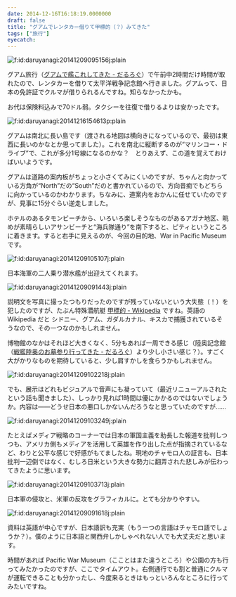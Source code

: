 ```yaml
---
date: 2014-12-16T16:18:19.0000000
draft: false
title: "グアムでレンタカー借りて甲標的（？）みてきた"
tags: ["旅行"]
eyecatch: 
---
```

<p><span itemscope itemtype="http://schema.org/Photograph"><img src="20141209095156.jpg" alt="f:id:daruyanagi:20141209095156j:plain" title="f:id:daruyanagi:20141209095156j:plain" class="hatena-fotolife" itemprop="image"></span></p><p>グアム旅行（<a href="https://blog.daruyanagi.jp/entry/2014/12/14/215629">&#x30B0;&#x30A2;&#x30E0;&#x3067;&#x8266;&#x3053;&#x308C;&#x3057;&#x3066;&#x304D;&#x305F; - &#x3060;&#x308B;&#x308D;&#x3050;</a>）で午前中2時間だけ時間が取れたので、レンタカーを借りて太平洋戦争記念館へ行きました。グアムって、日本の免許証でクルマが借りられるんですね。知らなかったかも。</p><p>お代は保険料込みで70ドル弱。タクシーを往復で借りるよりは安かったです。</p><p><span itemscope itemtype="http://schema.org/Photograph"><img src="20141216154613.png" alt="f:id:daruyanagi:20141216154613p:plain" title="f:id:daruyanagi:20141216154613p:plain" class="hatena-fotolife" itemprop="image"></span></p><p>グアムは南北に長い島です（渡される地図は横向きになっているので、最初は東西に長いのかなとか思ってました）。これを南北に縦断するのが“マリンコー・ドライブ”で、これが多分1号線になるのかな？　とりあえず、この道を覚えておけばいいようです。</p><p>グアムは道路の案内板がちょっと小さくてみにくいのですが、ちゃんと向かっている方角が“North”だの“South”だのと書かれているので、方向音痴でもどちらに向かっているのかわかります。ちなみに、道案内をおかんに任せていたのですが、見事に15分ぐらい逆走しました。</p><p>ホテルのあるタモンビーチから、いろいろ楽しそうなものがあるアガナ地区、眺めが素晴らしいアサンビーチと“海兵隊通り”を南下すると、ピティというところに着きます。すると右手に見えるのが、今回の目的地、War in Pacific Museum です。</p><p><span itemscope itemtype="http://schema.org/Photograph"><img src="20141209105107.jpg" alt="f:id:daruyanagi:20141209105107j:plain" title="f:id:daruyanagi:20141209105107j:plain" class="hatena-fotolife" itemprop="image"></span></p><p>日本海軍の二人乗り潜水艦が出迎えてくれます。</p><p><span itemscope itemtype="http://schema.org/Photograph"><img src="20141209091443.jpg" alt="f:id:daruyanagi:20141209091443j:plain" title="f:id:daruyanagi:20141209091443j:plain" class="hatena-fotolife" itemprop="image"></span></p><p>説明文を写真に撮ったつもりだったのですが残っていないという大失態（！）を犯したのですが、たぶん特殊潜航艇  <a href="http://ja.wikipedia.org/wiki/%E7%94%B2%E6%A8%99%E7%9A%84">&#x7532;&#x6A19;&#x7684; - Wikipedia</a> ですね。英語の Wikipedia だと シドニー、グアム、ガダルカナル、キスカで捕獲されているそうなので、その一つなのかもしれません。</p><p>博物館のなかはそれほど大きくなく、5分もあれば一周できる感じ（陸奥記念館（<a href="https://blog.daruyanagi.jp/entry/2014/08/30/221903">&#x6226;&#x8266;&#x9678;&#x5965;&#x306E;&#x304A;&#x5893;&#x53C2;&#x308A;&#x884C;&#x3063;&#x3066;&#x304D;&#x305F; - &#x3060;&#x308B;&#x308D;&#x3050;</a>）より少し小さい感じ？）。すごく大がかりなものを期待していると、少し肩すかしを食らうかもしれません。</p><p><span itemscope itemtype="http://schema.org/Photograph"><img src="20141209102218.jpg" alt="f:id:daruyanagi:20141209102218j:plain" title="f:id:daruyanagi:20141209102218j:plain" class="hatena-fotolife" itemprop="image"></span></p><p>でも、展示はどれもビジュアルで音声にも凝っていて（最近リニューアルされたという話も聞きました）、しっかり見れば1時間は優にかかるのではないでしょうか。内容は――どうせ日本の悪口しかないんだろうなと思っていたのですが……</p><p><span itemscope itemtype="http://schema.org/Photograph"><img src="20141209103249.jpg" alt="f:id:daruyanagi:20141209103249j:plain" title="f:id:daruyanagi:20141209103249j:plain" class="hatena-fotolife" itemprop="image"></span></p><p>たとえばメディア戦略のコーナーでは日本の軍国主義を助長した報道を批判しつつも、アメリカ側もメディアを活用して英雄を作り出した点が指摘されているなど、わりと公平な感じで好感がもてましたね。現地のチャモロ人の証言も、日本批判一辺倒ではなく、むしろ日米という大きな勢力に翻弄された悲しみが伝わってきたように思います。</p><p><span itemscope itemtype="http://schema.org/Photograph"><img src="20141209103713.jpg" alt="f:id:daruyanagi:20141209103713j:plain" title="f:id:daruyanagi:20141209103713j:plain" class="hatena-fotolife" itemprop="image"></span></p><p>日本軍の侵攻と、米軍の反攻をグラフィカルに。とても分かりやすい。</p><p><span itemscope itemtype="http://schema.org/Photograph"><img src="20141209091618.jpg" alt="f:id:daruyanagi:20141209091618j:plain" title="f:id:daruyanagi:20141209091618j:plain" class="hatena-fotolife" itemprop="image"></span></p><p>資料は英語が中心ですが、日本語訳も充実（もう一つの言語はチャモロ語でしょうか？）。僕のように日本語と関西弁しかしゃべれない人でも大丈夫だと思います。</p><p>時間があれば Pacific War Museum（こことはまた違うところ）や公園の方も行ってみたかったのですが、ここでタイムアウト。右側通行でも割と普通にクルマが運転できることも分かったし、今度来るときはもっといろんなところに行ってみたいですね。</p>
